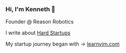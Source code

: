 ### Hi, I'm Kenneth 👋

Founder @ Reason Robotics

I write about [Hard Startups](https://www.hardstartups.com)

My startup journey began with -> [learnvim.com](https://www.learnvim.com)



<!--
**kennethcassel/kennethcassel** is a ✨ _special_ ✨ repository because its `README.md` (this file) appears on your GitHub profile.

Here are some ideas to get you started:

- 🔭 I’m currently working on ...
- 🌱 I’m currently learning ...
- 👯 I’m looking to collaborate on ...
- 🤔 I’m looking for help with ...
- 💬 Ask me about ...
- 📫 How to reach me: ...
- 😄 Pronouns: ...
- ⚡ Fun fact: ...
-->
